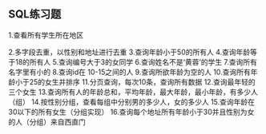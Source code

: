 ## SQL练习题

1.查看所有学生所在地区



2.多字段去重，以性别和地址进行去重
3.查询年龄小于50的所有人
4.查询年龄等于18的所有人
5.查询编号大于3的女同学
6.查询姓名不是‘黄蓉’的学生
7.查询所有名字里有小的
8.查询id在 10-15之间的人
9.查询所欲年龄为空的人
10.查询所有年龄小于25的女生并排序
11.分页查询，每次10条，查询所有数据
12.查询最年轻的三个女生
13.查询所有人的年龄总和，平均年龄，最大年龄，最小年龄，有多少人（组）
14.按性别分组，查看每组中分别男的多少人，女的多少人
15.查询年龄在30以下的所有女生（分组实现）
16.查询每个地址所有年龄小于30并且性别为女的人（分组）来自西直门